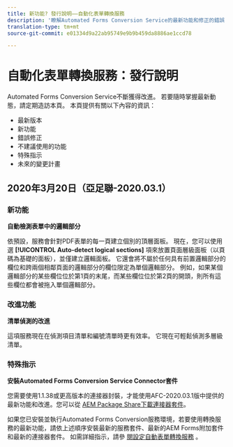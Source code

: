 ```yaml
---
title: 新功能? 發行說明——自動化表單轉換服務
description: '瞭解Automated Forms Conversion Service的最新功能和修正的錯誤 '
translation-type: tm+mt
source-git-commit: e01334d9a22ab95749e9b9b459da8886ae1ccd78

---
```



# 自動化表單轉換服務：發行說明

Automated Forms Conversion Service不斷獲得改進。 若要隨時掌握最新動態，請定期造訪本頁。 本頁提供有關以下內容的資訊：

* 最新版本
* 新功能
* 錯誤修正
* 不建議使用的功能
* 特殊指示
* 未來的變更計畫

## 2020年3月20日（亞足聯-2020.03.1）

### 新功能

**自動檢測表單中的邏輯部分**

依預設，服務會針對PDF表單的每一頁建立個別的頂層面板。 現在，您可以使用選 **[!UICONTROL Auto-detect logical sections]** 項來放置頁面層級面板（以頁碼為基礎的面板），並僅建立邏輯面板。  它還會將不屬於任何具有前置邏輯部分的欄位和跨兩個相鄰頁面的邏輯部分的欄位限定為單個邏輯部分。 例如，如果某個邏輯部分的某些欄位位於第1頁的末尾，而某些欄位位於第2頁的開頭，則所有這些欄位都會被拖入單個邏輯部分。

### 改進功能

**清單偵測的改進**

這項服務現在在偵測項目清單和編號清單時更有效率。 它現在可輕鬆偵測多層級清單。

### 特殊指示

**安裝Automated Forms Conversion Service Connector套件**

您需要使用1.1.38或更高版本的連接器封裝，才能使用AFC-2020.03.1版中提供的最新功能和改進。您可以從 [AEM Package Share下載連接器套件](https://www.adobeaemcloud.com/content/marketplace/marketplaceProxy.html?packagePath=/content/companies/public/adobe/packages/cq650/featurepack/AFCS-Connector-2020.03.1)。

如果您已安裝並執行Automated Forms Conversion服務環境，若要使用轉換服務的最新功能，請依上述順序安裝最新的服務套件、最新的AEM Forms附加套件和最新的連接器套件。 如需詳細指示，請參 [閱設定自動表單轉換服務](configure-service.md) 。
